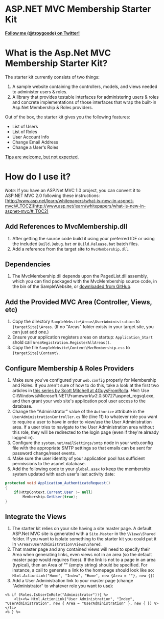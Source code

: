 # ASP.NET MVC Membership Starter Kit

**[Follow me (@troygoode) on Twitter!](https://twitter.com/intent/user?screen_name=troygoode)**

# What is the Asp.Net MVC Membership Starter Kit?

The starter kit currently consists of two things:

1. A sample website containing the controllers, models, and views needed to administer users & roles.
2. A library that provides testable interfaces for administering users & roles and concrete implementations of those interfaces that wrap the built-in Asp.Net Membership & Roles providers.

Out of the box, the starter kit gives you the following features:

* List of Users
* List of Roles
* User Account Info
* Change Email Address
* Change a User's Roles

[Tips are welcome, but not expected.](https://www.gittip.com/TroyGoode/)

# How do I use it?

*Note:* If you have an ASP.Net MVC 1.0 project, you can convert it to ASP.NET MVC 2.0 following these
instructions:
[http://www.asp.net/learn/whitepapers/what-is-new-in-aspnet-mvc/#_TOC2](http://www.asp.net/learn/whitepapers/what-is-new-in-aspnet-mvc/#_TOC2)

## Add References to MvcMembership.dll
  
1. After getting the source code build it using your preferred IDE or using the included `Build.Debug.bat` or `Build.Release.bat` batch files.
2. Add a reference from the target site to `MvcMembership.dll`.

## Dependencies

1. The MvcMembership.dll depends upon the PagedList.dll assembly, which you can find packaged with the MvcMembership source code, in the bin of the SampleWebsite, or [downloaded from GitHub](http://github.com/TroyGoode/PagedList).

## Add the Provided MVC Area (Controller, Views, etc)
 
1. Copy the directory `SampleWebsite\Areas\UserAdministration` to `{targetSite}\Areas`. (If no "Areas" folder exists in your target site, you can just add one.)
2. Ensure your application registers areas on startup: `Application_Start` shold call `AreaRegistration.RegisterAllAreas()`.
3. Copy the file `SampleWebsite\Content\MvcMembership.css` to `{targetSite}\Content\`.

## Configure Membership & Roles Providers

1. Make sure you've configured your `web.config` properly for Membership and Roles. If you aren't sure of how to do this, take a look at the first two articles in [this series by Scott Mitchell at 4GuysFromRolla](http://www.4guysfromrolla.com/articles/120705-1.aspx). *Hint:* Use C:\Windows\Microsoft.NET\Framework\v2.0.50727\aspnet_regsql.exe, and then grant your web site's application pool user access to the database.
2. Change the "Administrator" value of the `Authorize` attribute in the `UserAdministrationController.cs` file (line 11) to whatever role you want to require a user to have in order to view/use the User Administration area. If a user tries to navigate to the User Administration area without this role, they will be redirected to the login page (even if they're already logged in).
3. Configure the `system.net/mailSettings/smtp` node in your web.config file with the appropriate SMTP settings so that emails can be sent for password change/reset events.
4. Make sure the user identity of your application pool has sufficient permissions to the aspnet database.
5. Add the following code to your `global.asax` to keep the membership system updated with each user's last activity date:

```csharp
protected void Application_AuthenticateRequest()
{
    if(HttpContext.Current.User != null)
        Membership.GetUser(true);
}
```

## Integrate the Views

1. The starter kit relies on your site having a site master page. A default ASP.Net MVC site is generated with a `Site.Master` in the `\Views\Shared` folder. If you want to isolate something to the starter kit you could put it in `\Areas\UserAdministration\Views\Shared`.
2. That master page and any contained views will need to specify their Area when generating links, even views not in an area (so the default master page would requires fixes). If the link is not to a page in an area (typical), then an Area of "" (empty string) should be specified. For instance, a call to generate a link to the homepage should look like so:
    `Html.ActionLink("Home", "Index", "Home", new {Area = ""}, new {})`
3. Add a User Administration link to your master page (change "Administrator" to whatever role you want to use):

```erb
<% if (Roles.IsUserInRole("Administrator")){ %>
    <li><%= Html.ActionLink("User Administration", "Index", "UserAdministration", new { Area = "UserAdministration" }, new { }) %></li>
<% } %>
```
